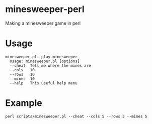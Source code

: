 # minesweeper-perl
Making a minesweeper game in perl

# Usage

    minesweeper.pl: play minesweeper
      Usage: minesweeper.pl [options]
      --cheat  Tell me where the mines are
      --cols   10
      --rows   10
      --mines  10
      --help   This useful help menu

# Example

    perl scripts/minesweeper.pl --cheat --cols 5 --rows 5 --mines 5

